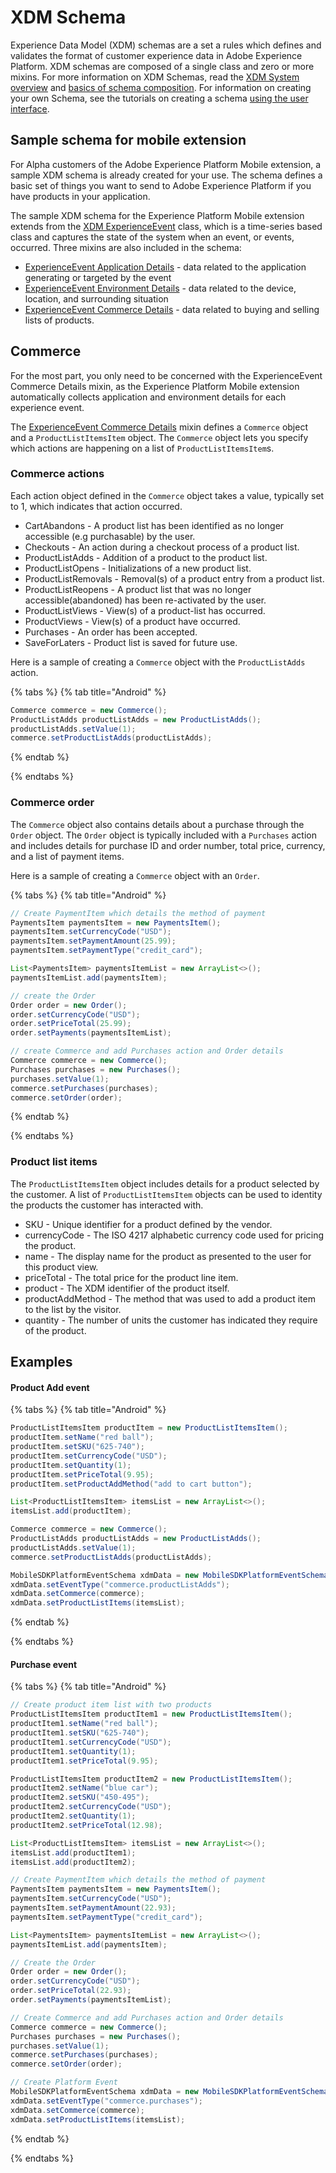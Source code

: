 # XDM Schema

Experience Data Model (XDM) schemas are a set a rules which defines and validates the format of customer experience data in Adobe Experience Platform. XDM schemas are composed of a single class and zero or more mixins. For more information on XDM Schemas, read the [XDM System overview](https://www.adobe.io/apis/experienceplatform/home/xdm/xdmservices.html#!api-specification/markdown/narrative/technical_overview/schema_registry/xdm_system/xdm_system_in_experience_platform.md) and [basics of schema composition](https://www.adobe.io/apis/experienceplatform/home/xdm/xdmservices.html#!api-specification/markdown/narrative/technical_overview/schema_registry/schema_composition/schema_composition.md). For information on creating your own Schema, see the tutorials on creating a schema [using the user interface](https://www.adobe.io/apis/experienceplatform/home/tutorials/alltutorials.html#!api-specification/markdown/narrative/tutorials/schema_editor_tutorial/schema_editor_tutorial.md).

## Sample schema for mobile extension

For Alpha customers of the Adobe Experience Platform Mobile extension, a sample XDM schema is already created for your use. The schema defines a basic set of things you want to send to Adobe Experience Platform if you have products in your application. 

The sample XDM schema for the Experience Platform Mobile extension extends from the [XDM ExperienceEvent]() class, which is a time-series based class and captures the state of the system when an event, or events, occurred. Three mixins are also included in the schema: 

- [ExperienceEvent Application Details](https://github.com/adobe/xdm/blob/1c22180490558e3c13352fe3e0540cb7e93c69ca/docs/reference/context/experienceevent-application.schema.md) - data related to the application generating or targeted by the event
- [ExperienceEvent Environment Details](https://github.com/adobe/xdm/blob/1c22180490558e3c13352fe3e0540cb7e93c69ca/docs/reference/context/experienceevent-environment-details.schema.md) - data related to the device, location, and surrounding situation
- [ExperienceEvent Commerce Details](https://github.com/adobe/xdm/blob/1c22180490558e3c13352fe3e0540cb7e93c69ca/docs/reference/context/experienceevent-commerce.schema.md) - data related to buying and selling lists of products.

## Commerce

For the most part, you only need to be concerned with the ExperienceEvent Commerce Details mixin, as the Experience Platform Mobile extension automatically collects application and environment details for each experience event.

The [ExperienceEvent Commerce Details](https://github.com/adobe/xdm/blob/1c22180490558e3c13352fe3e0540cb7e93c69ca/docs/reference/context/experienceevent-commerce.schema.md) mixin defines a `Commerce` object and a `ProductListItemsItem` object. The `Commerce` object lets you specify which actions are happening on a list of `ProductListItemsItem`s. 

### Commerce actions

Each action object defined in the `Commerce` object takes a value, typically set to 1, which indicates that action occurred.

- CartAbandons - A product list has been identified as no longer accessible (e.g purchasable) by the user.
- Checkouts - An action during a checkout process of a product list.
- ProductListAdds - Addition of a product to the product list.
- ProductListOpens - Initializations of a new product list.
- ProductListRemovals - Removal(s) of a product entry from a product list.
- ProductListReopens - A product list that was no longer accessible(abandoned) has been re-activated by the user.
- ProductListViews - View(s) of a product-list has occurred.
- ProductViews - View(s) of a product have occurred.
- Purchases - An order has been accepted.
- SaveForLaters - Product list is saved for future use.

Here is a sample of creating a `Commerce` object with the `ProductListAdds` action.

{% tabs %}
{% tab title="Android" %}

```java
Commerce commerce = new Commerce();
ProductListAdds productListAdds = new ProductListAdds();
productListAdds.setValue(1);
commerce.setProductListAdds(productListAdds);
```

{% endtab %}

{% endtabs %}

### Commerce order

The `Commerce` object also contains details about a purchase through the `Order` object. The `Order` object is typically included with a `Purchases` action and includes details for purchase ID and order number, total price, currency, and a list of payment items.

Here is a sample of creating a `Commerce` object with an `Order`.

{% tabs %}
{% tab title="Android" %}

```java
// Create PaymentItem which details the method of payment
PaymentsItem paymentsItem = new PaymentsItem();
paymentsItem.setCurrencyCode("USD");
paymentsItem.setPaymentAmount(25.99);
paymentsItem.setPaymentType("credit_card");

List<PaymentsItem> paymentsItemList = new ArrayList<>();
paymentsItemList.add(paymentsItem);

// create the Order
Order order = new Order();
order.setCurrencyCode("USD");
order.setPriceTotal(25.99);
order.setPayments(paymentsItemList);

// create Commerce and add Purchases action and Order details
Commerce commerce = new Commerce();
Purchases purchases = new Purchases();
purchases.setValue(1);
commerce.setPurchases(purchases);
commerce.setOrder(order);
```

{% endtab %}

{% endtabs %}

### Product list items

The `ProductListItemsItem` object includes details for a product selected by the customer. A list of  `ProductListItemsItem` objects can be used to identity the products the customer has interacted with.

- SKU - Unique identifier for a product defined by the vendor. 
- currencyCode - The ISO 4217 alphabetic currency code used for pricing the product.
- name - The display name for the product as presented to the user for this product view.
- priceTotal - The total price for the product line item.
- product - The XDM identifier of the product itself.
- productAddMethod - The method that was used to add a product item to the list by the visitor.
- quantity - The number of units the customer has indicated they require of the product.

## Examples

#### Product Add event

{% tabs %}
{% tab title="Android" %}

```java
ProductListItemsItem productItem = new ProductListItemsItem();
productItem.setName("red ball");
productItem.setSKU("625-740");
productItem.setCurrencyCode("USD");
productItem.setQuantity(1);
productItem.setPriceTotal(9.95);
productItem.setProductAddMethod("add to cart button");

List<ProductListItemsItem> itemsList = new ArrayList<>();
itemsList.add(productItem);

Commerce commerce = new Commerce();
ProductListAdds productListAdds = new ProductListAdds();
productListAdds.setValue(1);
commerce.setProductListAdds(productListAdds);

MobileSDKPlatformEventSchema xdmData = new MobileSDKPlatformEventSchema();
xdmData.setEventType("commerce.productListAdds");
xdmData.setCommerce(commerce);
xdmData.setProductListItems(itemsList);       
```

{% endtab %}

{% endtabs %}

#### Purchase event

{% tabs %}
{% tab title="Android" %}

```java
// Create product item list with two products
ProductListItemsItem productItem1 = new ProductListItemsItem();
productItem1.setName("red ball");
productItem1.setSKU("625-740");
productItem1.setCurrencyCode("USD");
productItem1.setQuantity(1);
productItem1.setPriceTotal(9.95);

ProductListItemsItem productItem2 = new ProductListItemsItem();
productItem2.setName("blue car");
productItem2.setSKU("450-495");
productItem2.setCurrencyCode("USD");
productItem2.setQuantity(1);
productItem2.setPriceTotal(12.98);

List<ProductListItemsItem> itemsList = new ArrayList<>();
itemsList.add(productItem1);
itemsList.add(productItem2);

// Create PaymentItem which details the method of payment
PaymentsItem paymentsItem = new PaymentsItem();
paymentsItem.setCurrencyCode("USD");
paymentsItem.setPaymentAmount(22.93);
paymentsItem.setPaymentType("credit_card");

List<PaymentsItem> paymentsItemList = new ArrayList<>();
paymentsItemList.add(paymentsItem);

// Create the Order
Order order = new Order();
order.setCurrencyCode("USD");
order.setPriceTotal(22.93);
order.setPayments(paymentsItemList);

// Create Commerce and add Purchases action and Order details
Commerce commerce = new Commerce();
Purchases purchases = new Purchases();
purchases.setValue(1);
commerce.setPurchases(purchases);
commerce.setOrder(order);

// Create Platform Event
MobileSDKPlatformEventSchema xdmData = new MobileSDKPlatformEventSchema();
xdmData.setEventType("commerce.purchases");
xdmData.setCommerce(commerce);
xdmData.setProductListItems(itemsList);    
```

{% endtab %}

{% endtabs %}